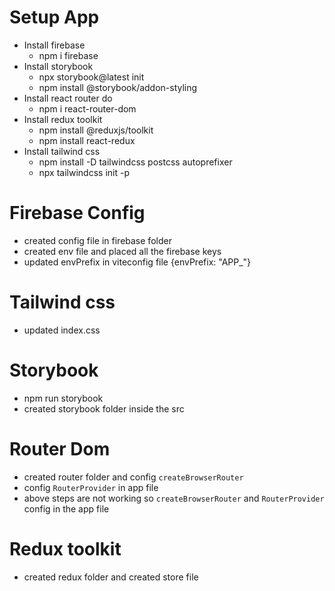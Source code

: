 # Setup App

- Install firebase
  - npm i firebase
- Install storybook
  - npx storybook@latest init
  - npm install @storybook/addon-styling
- Install react router do
  - npm i react-router-dom
- Install redux toolkit
  - npm install @reduxjs/toolkit
  - npm install react-redux
- Install tailwind css
  - npm install -D tailwindcss postcss autoprefixer
  - npx tailwindcss init -p

# Firebase Config

- created config file in firebase folder
- created env file and placed all the firebase keys
- updated envPrefix in viteconfig file {envPrefix: "APP\_"}

# Tailwind css

- updated index.css

# Storybook

- npm run storybook
- created storybook folder inside the src

# Router Dom

- created router folder and config `createBrowserRouter`
- config `RouterProvider` in app file
- above steps are not working so `createBrowserRouter` and `RouterProvider` config in the app file

# Redux toolkit

- created redux folder and created store file
